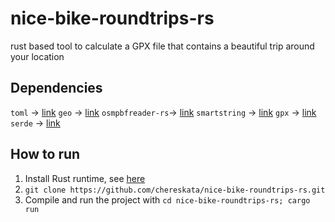 # nice-bike-roundtrips-rs
rust based tool to calculate a GPX file that contains a beautiful trip around your location

## Dependencies
`toml` -> [link](https://crates.io/crates/toml)
`geo` -> [link](https://crates.io/crates/geo)
`osmpbfreader-rs`-> [link](https://crates.io/crates/osmpbfreader)
`smartstring` -> [link](https://crates.io/crates/smartstring)
`gpx` -> [link](https://crates.io/crates/gpx)
`serde` -> [link](https://crates.io/crates/serde)

## How to run
1. Install Rust runtime, see [here](https://doc.rust-lang.org/book/ch01-01-installation.html)
2. `git clone https://github.com/chereskata/nice-bike-roundtrips-rs.git`
3. Compile and run the project with `cd nice-bike-roundtrips-rs; cargo run`
